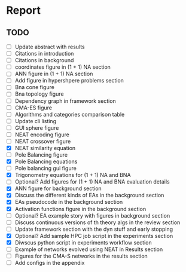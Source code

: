 # Report

## TODO

* [ ] Update abstract with results
* [ ] Citations in introduction
* [ ] Citations in background
* [ ] coordinates figure in (1 + 1) NA section
* [ ] ANN figure in (1 + 1) NA section
* [ ] Add figure in hypershpere problems section
* [ ] Bna cone figure
* [ ] Bna topology figure
* [ ] Dependency graph in framework section
* [ ] CMA-ES figure
* [ ] Algorithms and categories comparison table
* [ ] Update cli listing
* [ ] GUI sphere figure
* [ ] NEAT encoding figure
* [ ] NEAT crossover figure
* [X] NEAT similarity equation
* [ ] Pole Balancing figure
* [X] Pole Balancing equations
* [ ] Pole balancing gui figure
* [X] Trigonometry equations for (1 + 1) NA and BNA
* [ ] Optional? Add figures for (1 + 1) NA and BNA evaluation details
* [X] ANN figure for background section
* [X] Discuss the different kinds of EAs in the background section
* [X] EAs pseudocode in the background section
* [X] Activation functions figure in the background section
* [ ] Optional? EA example story with figures in background section
* [ ] Discuss continuous versions of th theory algs in the review section
* [ ] Update framework section with the dyn stuff and early stopping
* [X] Optional? Add sample HPC job script in the experiments section
* [X] Diwscus python script in experiments workflow section
* [ ] Example of networks evolved using NEAT in Results section
* [ ] Figures for the CMA-S networks in the results section
* [ ] Add configs in the appendix
